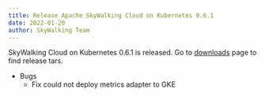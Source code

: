 ```yaml
---
title: Release Apache SkyWalking Cloud on Kubernetes 0.6.1
date: 2022-01-20
author: SkyWalking Team
---
```


SkyWalking Cloud on Kubernetes 0.6.1 is released. Go to [downloads](/downloads) page to find release tars.

- Bugs
  - Fix could not deploy metrics adapter to GKE